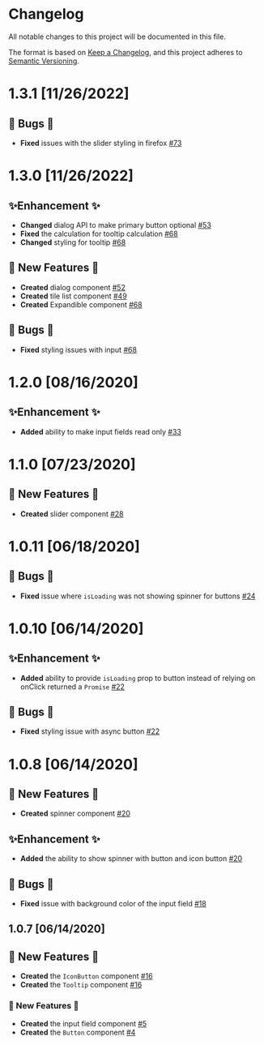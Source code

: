 # Changelog

All notable changes to this project will be documented in this file.

The format is based on [Keep a Changelog](https://keepachangelog.com/en/1.0.0/),
and this project adheres to [Semantic Versioning](https://semver.org/spec/v2.0.0.html).

# 1.3.1 [11/26/2022]

## 🐛 Bugs 🐛

-   **Fixed** issues with the slider styling in firefox [#73](https://github.com/EricTurf/t-components/pull/73)

# 1.3.0 [11/26/2022]

## ✨Enhancement ✨

-   **Changed** dialog API to make primary button optional [#53](https://github.com/egfanboy/t-components/pull/53)
-   **Fixed** the calculation for tooltip calculation [#68](https://github.com/egfanboy/t-components/pull/68)
-   **Changed** styling for tooltip [#68](https://github.com/egfanboy/t-components/pull/68)

## 🦄 New Features 🦄

-   **Created** dialog component [#52](https://github.com/egfanboy/t-components/pull/52)
-   **Created** tile list component [#49](https://github.com/egfanboy/t-components/pull/49)
-   **Created** Expandible component [#68](https://github.com/egfanboy/t-components/pull/68)

## 🐛 Bugs 🐛

-   **Fixed** styling issues with input [#68](https://github.com/egfanboy/t-components/pull/68)

# 1.2.0 [08/16/2020]

## ✨Enhancement ✨

-   **Added** ability to make input fields read only [#33](https://github.com/EricTurf/t-components/pull/33)

# 1.1.0 [07/23/2020]

## 🦄 New Features 🦄

-   **Created** slider component [#28](https://github.com/EricTurf/t-components/pull/28)

# 1.0.11 [06/18/2020]

## 🐛 Bugs 🐛

-   **Fixed** issue where `isLoading` was not showing spinner for buttons [#24](https://github.com/EricTurf/t-components/pull/24)

# 1.0.10 [06/14/2020]

## ✨Enhancement ✨

-   **Added** ability to provide `isLoading` prop to button instead of relying on onClick returned a `Promise` [#22](https://github.com/EricTurf/t-components/pull/22)

## 🐛 Bugs 🐛

-   **Fixed** styling issue with async button [#22](https://github.com/EricTurf/t-components/pull/22)

# 1.0.8 [06/14/2020]

## 🦄 New Features 🦄

-   **Created** spinner component [#20](https://github.com/EricTurf/t-components/pull/20)

## ✨Enhancement ✨

-   **Added** the ability to show spinner with button and icon button [#20](https://github.com/EricTurf/t-components/pull/20)

## 🐛 Bugs 🐛

-   **Fixed** issue with background color of the input field [#18](https://github.com/EricTurf/t-components/pull/18)

## 1.0.7 [06/14/2020]

## 🦄 New Features 🦄

-   **Created** the `IconButton` component [#16](https://github.com/EricTurf/t-components/pull/16)
-   **Created** the `Tooltip` component [#16](https://github.com/EricTurf/t-components/pull/16)

### 🦄 New Features 🦄

-   **Created** the input field component [#5](https://github.com/EricTurf/t-components/pull/5)
-   **Created** the `Button` component [#4](https://github.com/EricTurf/t-components/pull/4)
